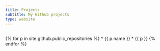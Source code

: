 ```yaml
---
title: Projects
subtitle: My Github projects
type: website
---
```

<br>

<div class="card-columns">
{% for p in site.github.public_repositories %}
	* {{ p.name }}
	* {{ p }}
{% endfor %}
</div>